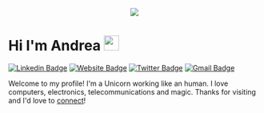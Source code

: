 <p align="center"><img src="https://media.giphy.com/media/agLzP4BYRPcOY/giphy.gif" /></p>

# Hi I'm Andrea <img src="https://raw.githubusercontent.com/MartinHeinz/MartinHeinz/master/wave.gif" width="30px">

[![Linkedin Badge](https://img.shields.io/badge/-A.Salvatori-blue?style=flat-square&logo=Linkedin&logoColor=white&link=https://www.linkedin.com/in/andrea-salvatori-432929166/)](https://www.linkedin.com/in/andrea-salvatori-432929166/)
[![Website Badge](https://img.shields.io/badge/-andreasalvatori.info-3bf4fb?style=flat-square&logo=Firefox&logoColor=white&link=https://andreasalvatori.info)](https://andreasalvatori.info)
[![Twitter Badge](https://img.shields.io/badge/-@IU6FZL-1ca0f1?style=flat-square&labelColor=1ca0f1&logo=twitter&logoColor=white&link=https://twitter.com/IU6FZL)](https://twitter.com/IU6FZL)
[![Gmail Badge](https://img.shields.io/badge/-andreasalvatori92-c14438?style=flat-square&logo=Gmail&logoColor=white&link=mailto:andrea.salvatori92@gmail.com)](mailto:andrea.salvatori92@gmail.com)

Welcome to my profile! I'm a Unicorn working like an human. I love computers, electronics, telecommunications and magic.
Thanks for visiting and I'd love to [connect](https://www.linkedin.com/in/andrea-salvatori-432929166/)!
